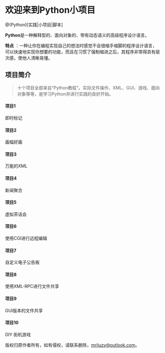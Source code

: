 # 欢迎来到Python小项目

@(Python)[实践|小项目|脚本]

**Python**是一种解释型的、面向对象的、带有动态语义的高级程序设计语言。

 
 **特点** ：一种让你在编程实现自己的想法时感觉不会很缩手缩脚的程序设计语言，可以快速地实现你想要的功能，而且在习惯了强制缩进之后，其程序非常得具有层次感，使他人清晰易懂。




## 项目简介

> 十个项目全部来自“Python教程”。实际文件操作、XML、GUI、游戏、面向对象等等，是学习Python并进行实践的良好开始。




#### 项目1
即时标记
#### 项目2
画幅好画
#### 项目3
万能的XML
#### 项目4
新闻聚合
#### 项目5
虚拟茶话会
#### 项目6
使用CGI进行远程编辑
#### 项目7
自定义电子公告板
#### 项目8
使用XML-RPC进行文件共享
#### 项目9
GUI版本的文件共享
#### 项目10
DIY 街机游戏

版权归原作者所有，如有侵权，请联系删除，mrliuzy@outlook.com。